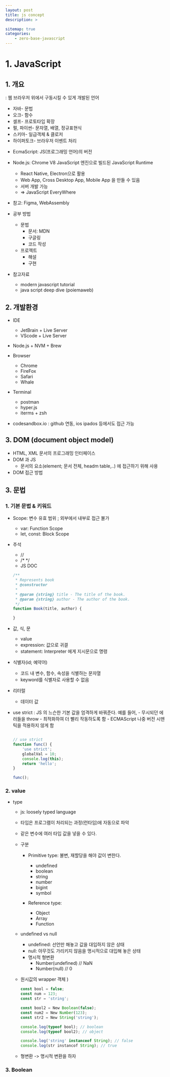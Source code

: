 ```yaml
---
layout: post
title: js concept 
description: >

sitemap: true 
categories: 
    - zero-base-javascript 
---
```


  
# 1. JavaScript 
## 1. 개요 
 : 웹 브라우저 위에서 구동시킬 수 있게 개발된 언어 
 - 자바-  문법
 - 오크- 함수
 - 셀프- 프로토타입 확장 
 - 펄, 파이썬- 문자열, 배열, 정규표현식 
 - 스키마- 일급객체 & 클로저 
 - 하이퍼토크- 브라우저 이벤트 처리 

* EcmaScript: JS(프로그래밍 언어)의 버전 

* Node.js: Chrome V8 JavaScript 엔진으로 빌드된 JavaScript Runtime
    - React Native, Electron으로 활용 
    - Web App, Cross Desktop App, Mobile App 을 만들 수 있음 
    - 서버 개발 가능 
    - => JavaScript EveryWhere   

* 참고: Figma, WebAssembly 

* 공부 방법 
    - 문법
        - 문서: MDN 
        - 구글링
        - 코드 작성 
    - 프로젝트
        - 해설 
        - 구현 

* 참고자료 
    - modern javascript tutorial 
    - java script deep dive (poiemaweb)

 
## 2. 개발환경
- IDE
    - JetBrain + Live Server 
    - VScode + Live Server 
- Node.js + NVM + Brew 
- Browser
    - Chrome 
    - FireFox
    - Safari 
    - Whale 

- Terminal
    - postman 
    - hyper.js 
    - iterms + zsh 

- codesandbox.io 
    : github 연동, ios ipados 등에서도 접근 가능


## 3. DOM (document object model)
- HTML, XML 문서의 프로그래밍 인터페이스  
- DOM 과 JS 
    - 문서의 요소(element; 문서 전체, headm table,..) 에 접근하기 위해 사용 
- DOM 접근 방법 

## 3.  문법 
### 1. 기본 문법 & 키워드 
- Scope: 변수 유효 범위 ; 외부에서 내부로 접근 불가 
    - var: Function Scope
    - let, const: Block Scope 

-  주석 
    - // 
    - /* */ 
    - JS DOC 
    ```js 
    /**
     * Represents book 
     * @constructor 
     *
     * @param {string} title - The title of the book. 
     * @param {string} author - The author of the book. 
     */ 
    function Book(title, author) {

    }
    ```
- 값, 식, 문 
    - value 
    - expression: 값으로 귀결 
    - statement: Interpreter 에게 지시문으로 명령 
    
- 식별자(id; 예약어) 
    - 코드 내 변수, 함수, 속성을 식별하는 문자열 
    - keyword를 식별자로 사용할 수 없음

- 리터럴 
    - 데이터 값 
- use strict 
    : JS 의 느슨한 기본 값을 엄격하게 바꿔준다. 예를 들어, 
        - 무시되던 에러들을 throw 
        - 최적화하여 더 빨리 작동하도록 함 
        - ECMAScript 나중 버전 시맨틱을 적용하지 않게 함

    ```js 

    // use strict 
    function func() {
        'use strict';
        globalVal = 10; 
        console.log(this); 
        return 'hello'; 
    }

    func(); 
    
    ``` 

### 2. value 
- type
    - js: loosely typed language 
    - 타입은 프로그램이 처리되는 과정(런타임)에 자동으로 파악 
    - 같은 변수에 여러 타입 값을 넣을 수 있다. 
    - 구분 
        - Primitive type: 불변, 재할당을 해야 값이 변한다.  
             - undefined 
             - boolean
             - string 
             - number
             - bigint 
             - symbol
             
        - Reference type: 
            - Object 
            - Array 
            - Function 
    
    - undefined vs null 
        - undefined: 선언만 해놓고 값을 대입하지 않은 상태 
        - null: 아무것도 가리키지 않음을 명시적으로 대입해 놓은 상태
        - 명시적 형변환 
            - Number(undefined) // NaN
            - Number(null) // 0 

    - 원시값의 wrapper 객체 ) 
        ```js 
        const bool = false; 
        const num = 123; 
        const str = 'string'; 

        const bool2 = New Boolean(false); 
        const num2 = New Number(123); 
        const str2 = New String('string');

        console.log(typeof bool); // boolean 
        console.log(typeof bool2); // object  

        console.log('string' instanceof String); // false 
        console.log(str instancof String); // true 
        ```
    
    - 형변환 
        -> 명시적 변환을 하자

### 3. Boolean

